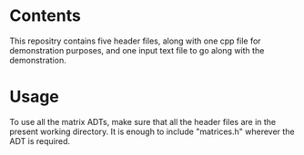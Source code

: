 # Contents
This repositry contains five header files, along with one cpp file for demonstration purposes,
and one input text file to go along with the demonstration.
# Usage
To use all the matrix ADTs, make sure that all the header files are in the present working directory. 
It is enough to include "matrices.h" wherever the ADT is required.

